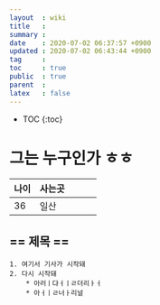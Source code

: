 ```yaml
---
layout  : wiki
title   : 
summary : 
date    : 2020-07-02 06:37:57 +0900
updated : 2020-07-02 06:43:44 +0900
tag     : 
toc     : true
public  : true
parent  : 
latex   : false
---
```

* TOC
{:toc}

# 그는 누구인가 ㅎㅎ 

| 나이 | 사는곳 |   |   |   |
|------|--------|---|---|---|
| 36   | 일산   |   |   |   |


==  제목 ==
-----------
	1. 여기서 기사가 시작돼
	2. 다시 시작돼
		* 아러ㅣ댜ㅓㅣㄹ더리ㅏㅓ
		* 아ㅓㅣㄹ너ㅏ리널
		
		

